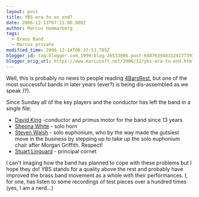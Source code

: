 ```yaml
---
layout: post
title: YBS-era to an end?
date: 2006-12-13T07:11:00.000Z
author: Marcus Hammarberg
tags:
  - Brass Band
  - Marcus private
modified_time: 2006-12-14T06:37:53.785Z
blogger_id: tag:blogger.com,1999:blog-36533086.post-6887639483124177391
blogger_orig_url: https://www.marcusoft.net/2006/12/ybs-era-to-end.html
---
```


Well, this is probably no news to people reading [4BarsRest](http://www.4barsrest.com/), but one of the most successful bands in later years (ever?) is being dis-assembled as we speak (?).

Since Sunday all of the key players and the conductor has left the band in a single file:

- [David King](http://www.4barsrest.com/news/detail.asp?id=4638) -conductor and primus motor for the band since 13 years
- [Sheona White](http://www.4barsrest.com/news/detail.asp?id=4643) - solo horn
- [Steven Walsh](http://www.4barsrest.com/news/detail.asp?id=4656) - solo euphonium, who by the way made the gutsiest move in the business by stepping up to take up the solo euphonium chair after Morgan Griffith. Respect!
- [Stuart Linguard](http://www.4barsrest.com/news/detail.asp?id=4662) - principal cornet

I can't imaging how the band has planned to cope with these problems but I hope they do! YBS stands for a quality above the rest and probably have improved the brass band movement as a whole with their performances. I, for one, has listen to some recordings of test pieces over a hundred times (yes, I am a nerd...)
